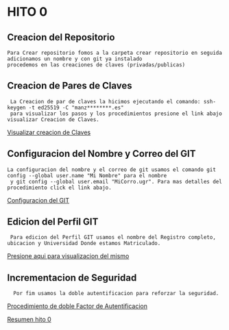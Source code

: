 # HITO 0

## Creacion del Repositorio 
    Para Crear repositorio fomos a la carpeta crear repositorio en seguida adicionamos un nombre y con git ya instalado 
    procedemos en las creaciones de claves (privadas/publicas)

## Creacion de Pares de Claves 
     La Creacion de par de claves la hicimos ejecutando el comando: ssh-keygen -t ed25519 -C "manz********.es"
     para visualizar los pasos y los procedimientos presione el link abajo visualizar Creacion de Claves.
   [Visualizar creacion de Claves](../Hito%200/ConfiguracionVisual/CreacionClaves.md)
   
## Configuracion del Nombre y Correo del GIT
    La configuracion del nombre y el correo de git usamos el comando git config --global user.name "Mi Nombre" para el nombre
     y git config --global user.email "MiCorro.ugr". Para mas detalles del procedimiento click el link abajo.
   [Configuracion del GIT](./creaciondeClave.md)
   
## Edicion del Perfil GIT
     Para edicion del Perfil GIT usamos el nombre del Registro completo, ubicacion y Universidad Donde estamos Matriculado.
  [Presione aqui para visualizacion del mismo](./creaciondeClave.md)
  
## Incrementacion de Seguridad
      Por fim usamos la doble autentificacion para reforzar la seguridad.
   [Procedimiento de doble Factor de Autentificacion](./creaciondeClave.md)
   
   
   [Resumen hito 0](https://github.com/Manzambi/Manzambi_Antonio_CC2223/tree/main/Docs/Hito%200)
